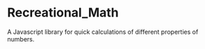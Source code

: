 # Recreational_Math
A Javascript library for quick calculations of different properties of numbers. 

